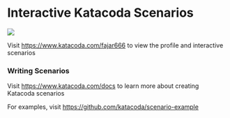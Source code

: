 # Interactive Katacoda Scenarios

[![](http://shields.katacoda.com/katacoda/fajar666/count.svg)](https://www.katacoda.com/fajar666 "Get your profile on Katacoda.com")

Visit https://www.katacoda.com/fajar666 to view the profile and interactive scenarios

### Writing Scenarios
Visit https://www.katacoda.com/docs to learn more about creating Katacoda scenarios

For examples, visit https://github.com/katacoda/scenario-example
